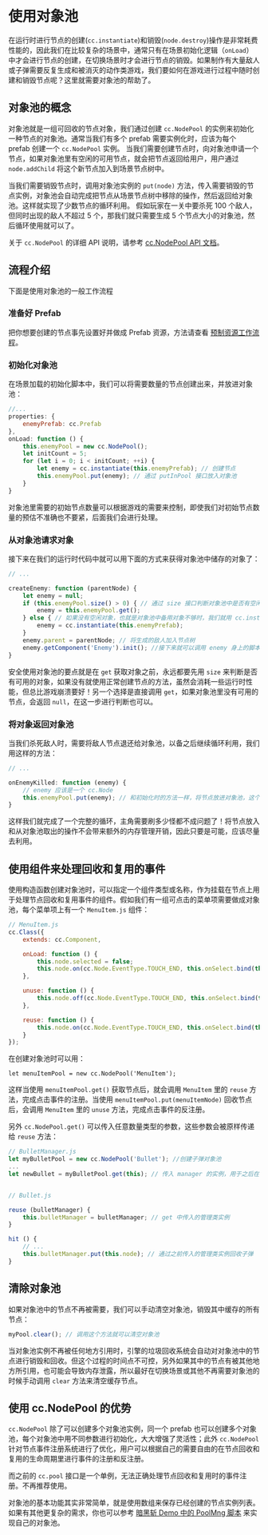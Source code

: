# 使用对象池

在运行时进行节点的创建(`cc.instantiate`)和销毁(`node.destroy`)操作是非常耗费性能的，因此我们在比较复杂的场景中，通常只有在场景初始化逻辑（`onLoad`）中才会进行节点的创建，在切换场景时才会进行节点的销毁。如果制作有大量敌人或子弹需要反复生成和被消灭的动作类游戏，我们要如何在游戏进行过程中随时创建和销毁节点呢？这里就需要对象池的帮助了。

## 对象池的概念

对象池就是一组可回收的节点对象，我们通过创建 `cc.NodePool` 的实例来初始化一种节点的对象池。通常当我们有多个 prefab 需要实例化时，应该为每个 prefab 创建一个 `cc.NodePool` 实例。 当我们需要创建节点时，向对象池申请一个节点，如果对象池里有空闲的可用节点，就会把节点返回给用户，用户通过 `node.addChild` 将这个新节点加入到场景节点树中。

当我们需要销毁节点时，调用对象池实例的 `put(node)` 方法，传入需要销毁的节点实例，对象池会自动完成把节点从场景节点树中移除的操作，然后返回给对象池。这样就实现了少数节点的循环利用。 假如玩家在一关中要杀死 100 个敌人，但同时出现的敌人不超过 5 个，那我们就只需要生成 5 个节点大小的对象池，然后循环使用就可以了。

关于 `cc.NodePool` 的详细 API 说明，请参考 [cc.NodePool API 文档](../../../api/zh/classes/NodePool.html)。

## 流程介绍

下面是使用对象池的一般工作流程

### 准备好 Prefab

把你想要创建的节点事先设置好并做成 Prefab 资源，方法请查看 [预制资源工作流程](../asset-workflow/prefab.md)。

### 初始化对象池

在场景加载的初始化脚本中，我们可以将需要数量的节点创建出来，并放进对象池：

```js
//...
properties: {
    enemyPrefab: cc.Prefab
},
onLoad: function () {
    this.enemyPool = new cc.NodePool();
    let initCount = 5;
    for (let i = 0; i < initCount; ++i) {
        let enemy = cc.instantiate(this.enemyPrefab); // 创建节点
        this.enemyPool.put(enemy); // 通过 putInPool 接口放入对象池
    }
}
```

对象池里需要的初始节点数量可以根据游戏的需要来控制，即使我们对初始节点数量的预估不准确也不要紧，后面我们会进行处理。

### 从对象池请求对象

接下来在我们的运行时代码中就可以用下面的方式来获得对象池中储存的对象了：

```js
// ...

createEnemy: function (parentNode) {
    let enemy = null;
    if (this.enemyPool.size() > 0) { // 通过 size 接口判断对象池中是否有空闲的对象
        enemy = this.enemyPool.get();
    } else { // 如果没有空闲对象，也就是对象池中备用对象不够时，我们就用 cc.instantiate 重新创建
        enemy = cc.instantiate(this.enemyPrefab);
    }
    enemy.parent = parentNode; // 将生成的敌人加入节点树
    enemy.getComponent('Enemy').init(); //接下来就可以调用 enemy 身上的脚本进行初始化
}
```

安全使用对象池的要点就是在 `get` 获取对象之前，永远都要先用 `size` 来判断是否有可用的对象，如果没有就使用正常创建节点的方法，虽然会消耗一些运行时性能，但总比游戏崩溃要好！另一个选择是直接调用 `get`，如果对象池里没有可用的节点，会返回 `null`，在这一步进行判断也可以。

### 将对象返回对象池

当我们杀死敌人时，需要将敌人节点退还给对象池，以备之后继续循环利用，我们用这样的方法：

```js
// ...

onEnemyKilled: function (enemy) {
    // enemy 应该是一个 cc.Node
    this.enemyPool.put(enemy); // 和初始化时的方法一样，将节点放进对象池，这个方法会同时调用节点的 removeFromParent
}
```

这样我们就完成了一个完整的循环，主角需要刷多少怪都不成问题了！将节点放入和从对象池取出的操作不会带来额外的内存管理开销，因此只要是可能，应该尽量去利用。


## 使用组件来处理回收和复用的事件

使用构造函数创建对象池时，可以指定一个组件类型或名称，作为挂载在节点上用于处理节点回收和复用事件的组件。假如我们有一组可点击的菜单项需要做成对象池，每个菜单项上有一个 `MenuItem.js` 组件：

```js
// MenuItem.js
cc.Class({
    extends: cc.Component,

    onLoad: function () {
        this.node.selected = false;
        this.node.on(cc.Node.EventType.TOUCH_END, this.onSelect.bind(this), this.node);
    },

    unuse: function () {
        this.node.off(cc.Node.EventType.TOUCH_END, this.onSelect.bind(this), this.node);
    },

    reuse: function () {
        this.node.on(cc.Node.EventType.TOUCH_END, this.onSelect.bind(this), this.node);
    }
});
```

在创建对象池时可以用：

`let menuItemPool = new cc.NodePool('MenuItem');`

这样当使用 `menuItemPool.get()` 获取节点后，就会调用 `MenuItem` 里的 `reuse` 方法，完成点击事件的注册。当使用 `menuItemPool.put(menuItemNode)` 回收节点后，会调用 `MenuItem` 里的 `unuse` 方法，完成点击事件的反注册。

另外 `cc.NodePool.get()` 可以传入任意数量类型的参数，这些参数会被原样传递给 `reuse` 方法：

```js
// BulletManager.js
let myBulletPool = new cc.NodePool('Bullet'); //创建子弹对象池
...
let newBullet = myBulletPool.get(this); // 传入 manager 的实例，用于之后在子弹脚本中回收子弹


// Bullet.js

reuse (bulletManager) {
    this.bulletManager = bulletManager; // get 中传入的管理类实例
}

hit () {
    // ...
    this.bulletManager.put(this.node); // 通过之前传入的管理类实例回收子弹
}
```


## 清除对象池

如果对象池中的节点不再被需要，我们可以手动清空对象池，销毁其中缓存的所有节点：

```js
myPool.clear(); // 调用这个方法就可以清空对象池
```

当对象池实例不再被任何地方引用时，引擎的垃圾回收系统会自动对对象池中的节点进行销毁和回收。但这个过程的时间点不可控，另外如果其中的节点有被其他地方所引用，也可能会导致内存泄露，所以最好在切换场景或其他不再需要对象池的时候手动调用 `clear` 方法来清空缓存节点。

## 使用 cc.NodePool 的优势

`cc.NodePool` 除了可以创建多个对象池实例，同一个 prefab 也可以创建多个对象池，每个对象池中用不同参数进行初始化，大大增强了灵活性；此外 `cc.NodePool` 针对节点事件注册系统进行了优化，用户可以根据自己的需要自由的在节点回收和复用的生命周期里进行事件的注册和反注册。

而之前的 `cc.pool` 接口是一个单例，无法正确处理节点回收和复用时的事件注册。不再推荐使用。

对象池的基本功能其实非常简单，就是使用数组来保存已经创建的节点实例列表。如果有其他更复杂的需求，你也可以参考 [暗黑斩 Demo 中的 PoolMng 脚本](https://github.com/cocos-creator/tutorial-dark-slash/blob/master/assets/scripts/PoolMng.js) 来实现自己的对象池。




